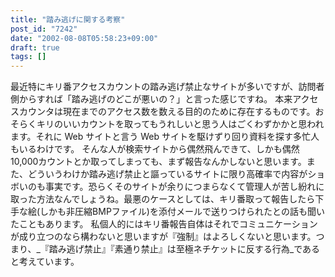 ```yaml
---
title: "踏み逃げに関する考察"
post_id: "7242"
date: "2002-08-08T05:58:23+09:00"
draft: true
tags: []
---
```



最近特にキリ番アクセスカウントの踏み逃げ禁止なサイトが多いですが、訪問者側からすれば「踏み逃げのどこが悪いの？」と言った感じですね。 本来アクセスカウンタは現在までのアクセス数を数える目的のために存在するものです。おそらくキリのいいカウントを取ってもうれしいと思う人はごくわずかかと思われます。それに Web サイトと言う Web サイトを駆けずり回り資料を探す多忙人もいるわけです。 そんな人が検索サイトから偶然飛んできて、しかも偶然10,000カウントとか取ってしまっても、まず報告なんかしないと思います。また、どういうわけか踏み逃げ禁止と謳っているサイトに限り高確率で内容がショボいのも事実です。恐らくそのサイトが余りにつまらなくて管理人が苦し紛れに取った方法なんでしょうね。最悪のケースとしては、キリ番取って報告したら下手な絵(しかも非圧縮BMPファイル)を添付メールで送りつけられたとの話も聞いたこともあります。 私個人的にはキリ番報告自体はそれでコミュニケーションが成り立つのなら構わないと思いますが『強制』はよろしくないと思います。つまり、_『踏み逃げ禁止』『素通り禁止』は至極ネチケットに反する行為_であると考えています。
